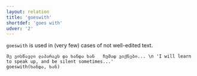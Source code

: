 ```yaml
---
layout: relation
title: 'goeswith'
shortdef: 'goes with'
udver: '2'
---
```


<code>goeswith</code> is used in (very few) cases of not well-edited text.

~~~ sdparse
მე ვისწავლი ლაპარაკს და	ხანდა ხან	ჩუმად ვიქნები... \n 'I will learn to speak up, and be silent sometimes...'
goeswith(ხანდა, ხან)
~~~
